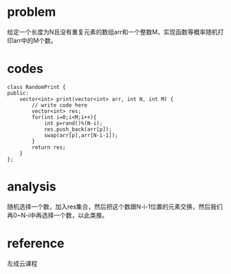 # problem
给定一个长度为N且没有重复元素的数组arr和一个整数M，实现函数等概率随机打印arr中的M个数。


# codes
```
class RandomPrint {
public:
    vector<int> print(vector<int> arr, int N, int M) {
        // write code here
        vector<int> res;
        for(int i=0;i<M;i++){
            int p=rand()%(N-i);
            res.push_back(arr[p]);
            swap(arr[p],arr[N-i-1]);
        }
        return res;
    }
};
```

# analysis
随机选择一个数，加入res集合，然后把这个数跟N-i-1位置的元素交换，然后我们再0~N-i中再选择一个数，以此类推。

# reference
左成云课程